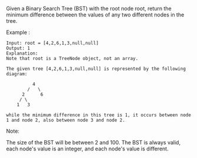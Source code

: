 Given a Binary Search Tree (BST) with the root node root, return the minimum difference between the values of any two different nodes in the tree.

Example :

```
Input: root = [4,2,6,1,3,null,null]
Output: 1
Explanation:
Note that root is a TreeNode object, not an array.

The given tree [4,2,6,1,3,null,null] is represented by the following diagram:

          4
        /   \
      2      6
     / \
    1   3  

while the minimum difference in this tree is 1, it occurs between node 1 and node 2, also between node 3 and node 2.
```

Note:

The size of the BST will be between 2 and 100.
The BST is always valid, each node's value is an integer, and each node's value is different.
